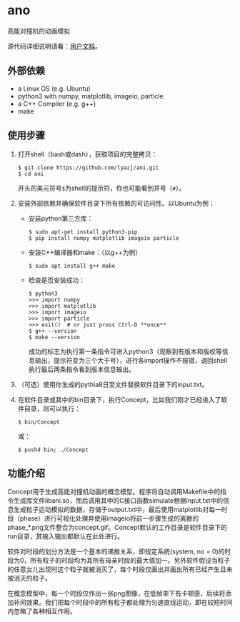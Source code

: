# ano

高能对撞机的动画模拟

源代码详细说明请看：[用户文档](USER.md#用户文档)。

## 外部依赖

* a Linux OS (e.g. Ubuntu)
* python3 with numpy, matplotlib, imageio, particle
* a C++ Compiler (e.g. g++)
* make

## 使用步骤

1. 打开shell（bash或dash），获取项目的完整拷贝：

       $ git clone https://github.com/lyazj/ani.git
       $ cd ani

   开头的美元符号`$`为shell的提示符，你也可能看到井号（`#`）。

2. 安装外部依赖并确保软件目录下所有依赖的可访问性。以Ubuntu为例：

   * 安装python第三方库：

         $ sudo apt-get install python3-pip
         $ pip install numpy matplotlib imageio particle

   * 安装C++编译器和make：（以g++为例）

         $ sudo apt install g++ make

   * 检查是否安装成功：

         $ python3
         >>> import numpy
         >>> import matplotlib
         >>> import imageio
         >>> import particle
         >>> exit()  # or just press Ctrl-D **once**
         $ g++ --version
         $ make --version

     成功的标志为执行第一条指令可进入python3（观察到有版本和版权等信息输出，提示符变为三个大于号），进行各import操作不报错，退回shell执行最后两条指令看到版本信息输出。

3. （可选）使用你生成的pythia8日至文件替换软件目录下的input.txt。

4. 在软件目录或其中的bin目录下，执行Concept，比如我们刚才已经进入了软件目录，则可以执行：

       $ bin/Concept

   或：

       $ pushd bin; ./Concept

## 功能介绍

Concept用于生成高能对撞机动画的概念模型。程序将自动调用Makefile中的指令生成库文件libani.so，而后调用其中的C接口函数simulate根据input.txt中的信息生成粒子运动模拟的数据，存储于output.txt中，最后使用matplotlib对每一时段（phase）进行可视化处理并使用imageio将前一步骤生成的离散的phase_\*.png文件整合为concept.gif。Concept默认的工作目录是软件目录下的run目录，其输入输出都默认在此处进行。

软件对时段的划分方法是一个基本的递推关系，即规定系统(system, no = 0)的时段为0，所有粒子的时段均为其所有母亲时段的最大值加一。另外软件假设当粒子的任意女儿出现时这个粒子就被消灭了，每个时段仅画出并画出所有已经产生且未被消灭的粒子。

在概念模型中，每一个时段仅作出一张png图像，在低帧率下有卡顿感，后续将添加补间效果。我们把每个时段中的所有粒子都处理为匀速直线运动，即在较短时间内忽略了各种相互作用。
